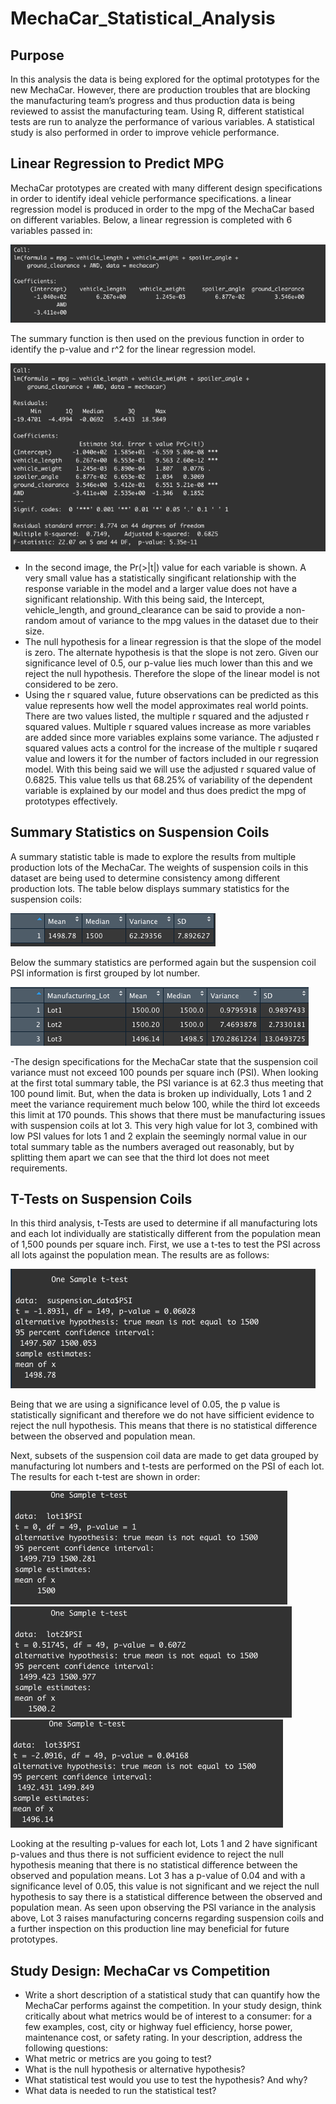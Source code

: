 # MechaCar_Statistical_Analysis

## Purpose
In this analysis the data is being explored for the optimal prototypes for the new MechaCar. However, there are production troubles that are blocking the manufacturing team’s progress and thus production data is being reviewed to assist the manufacturing team. Using R, different statistical tests are run to analyze the performance of various variables. A statistical study is also performed in order to improve vehicle performance.

## Linear Regression to Predict MPG
MechaCar prototypes are created with many different design specifications in order to identify ideal vehicle performance specifications. a linear regression model is produced in order to the mpg of the MechaCar based on different variables. Below, a linear regression is completed with 6 variables passed in: 

![lm_function.png](Images/lm_function.png)

The summary function is then used on the previous function in order to identify the p-value and r^2 for the linear regression model. 

![summary_function.png](Images/summary_function.png)

- In the second image, the Pr(>|t|) value for each variable is shown. A very small value has a statistically singificant relationship with the response variable in the model and a larger value does not have a significant relationship. With this being said, the Intercept, vehicle_length, and ground_clearance can be said to provide a non-random amout of variance to the mpg values in the dataset due to their size.  
- The null hypothesis for a linear regression is that the slope of the model is zero. The alternate hypothesis is that the slope is not zero. Given our significance level of 0.5, our p-value lies much lower than this and we reject the null hypothesis. Therefore the slope of the linear model is not considered to be zero. 
- Using the r squared value, future observations can be predicted as this value represents how well the model approximates real world points. There are two values listed, the multiple r squared and the adjusted r squared values. Multiple r squared values increase as more variables are added since more variables explains some variance. The adjusted r squared values acts a control for the increase of the multiple r suqared value and lowers it for the number of factors included in our regression model. With this being said we will use the adjusted r squared value of 0.6825. This value tells us that 68.25% of variability of the dependent variable is explained by our model and thus does predict the mpg of prototypes effectively. 

## Summary Statistics on Suspension Coils
A summary statistic table is made to explore the results from multiple production lots of the MechaCar. The weights of suspension coils in this dataset are being used to determine consistency among different production lots. The table below displays summary statistics for the suspension coils:


![total_summary.png](Images/total_summary.png)

Below the summary statistics are performed again but the suspension coil PSI information is first grouped by lot number. 

![lot_summary.png](Images/lot_summary.png)

-The design specifications for the MechaCar state that the suspension coil variance must not exceed 100 pounds per square inch (PSI). When looking at the first total summary table, the PSI variance is at 62.3 thus meeting that 100 pound limit. But, when the data is broken up individually, Lots 1 and 2 meet the variance requirement much below 100, while the third lot exceeds this limit at 170 pounds. This shows that there must be manufacturing issues with suspension coils at lot 3. This very high value for lot 3, combined with low PSI values for lots 1 and 2 explain the seemingly normal value in our total summary table as the numbers averaged out reasonably, but by splitting them apart we can see that the third lot does not meet requirements. 

## T-Tests on Suspension Coils
In this third analysis, t-Tests are used to determine if all manufacturing lots and each lot individually are statistically different from the population mean of 1,500 pounds per square inch. First, we use a t-tes to test the PSI across all lots against the population mean. The results are as follows: 

![ttest_all.png](Images/ttest_all.png)

Being that we are using a significance level of 0.05, the p value is statistically significant and therefore we do not have sifficient evidence to reject the null hypothesis. This means that there is no statistical difference between the observed and population mean. 

Next, subsets of the suspension coil data are made to get data grouped by manufacturing lot numbers and t-tests are performed on the PSI of each lot. The results for each t-test are shown in order:

![ttest_lot1.png](Images/ttest_lot1.png) ![ttest_lot2.png](Images/ttest_lot2.png) ![ttest_lot3.png](Images/ttest_lot3.png)

Looking at the resulting p-values for each lot, Lots 1 and 2 have significant p-values and thus there is not sufficient evidence to reject the null hypothesis meaning that there is no statistical difference between the observed and population means. Lot 3 has a p-value of 0.04 and with a significance level of 0.05, this value is not significant and we reject the null hypothesis to say there is a statistical difference between the observed and population mean. As seen upon observing the PSI variance in the analysis above, Lot 3 raises manufacturing concerns regarding suspension coils and a further inspection on this production line may beneficial for future prototypes. 

## Study Design: MechaCar vs Competition
- Write a short description of a statistical study that can quantify how the MechaCar performs against the competition. In your study design, think critically about what metrics would be of interest to a consumer: for a few examples, cost, city or highway fuel efficiency, horse power, maintenance cost, or safety rating.
In your description, address the following questions:
- What metric or metrics are you going to test?
- What is the null hypothesis or alternative hypothesis?
- What statistical test would you use to test the hypothesis? And why?
- What data is needed to run the statistical test?
